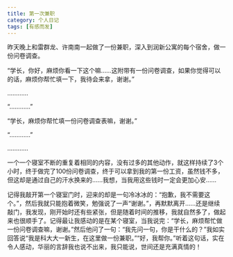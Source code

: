```yaml
---
title: 第一次兼职
category: 个人日记
tags: [有感而发]
---
```


昨天晚上和雷群龙、许南南一起做了一份兼职，深入到润新公寓的每个宿舍，做一份问卷调查。

“学长，你好，麻烦你看一下这个嘛……这附带有一份问卷调查，如果你觉得可以的话，麻烦你帮忙填一下，我待会来拿，谢谢。”


…………


“…………”

“学长，麻烦你帮忙填一份问卷调查表嘛，谢谢。”

“…………”


…………


一个一个寝室不断的重复着相同的内容，没有过多的其他动作，就这样持续了3个小时，终于做完了100份问卷调查，终于可以拿到我的第一份工资，虽然钱不多，但这却是通过自己的汗水换来的……我想，当我用这些钱时一定会更加心安……

记得我敲开第一个寝室门时，迎来的却是一句冷冰冰的：“抱歉，我不需要这个。”，然后我就只能抱着微笑，勉强说了一声“谢谢。”，再默默离开……还是继续敲门，我发现，刚开始时还有些紧张，但是随着时间的推移，我就自然多了，做起来也很顺手了。记得最让我感动的是在某个寝室，当我说完：“学长，麻烦帮忙做一份问卷调查嘛，谢谢。”然后他问了一句：“我先问一句，你是干什么的？”我如实回答说“我是科大大一新生，在这里做一份兼职。”“好，我帮你。”听着这句话，实在令人感动，华丽的言辞我也说不出来，我只能说，世间还是充满真情的！
